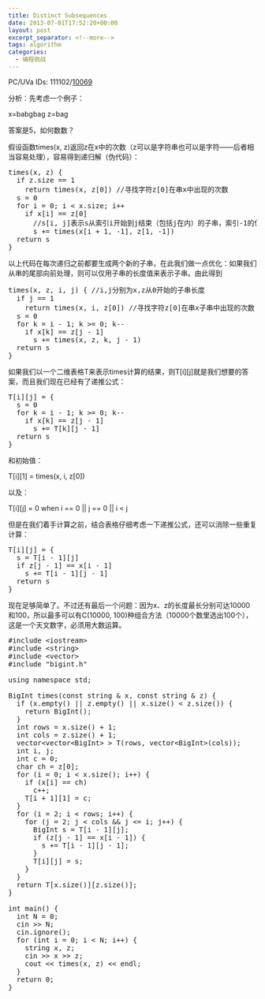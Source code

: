 ```yaml
---
title: Distinct Subsequences
date: 2013-07-01T17:52:20+00:00
layout: post
excerpt_separator: <!--more-->
tags: algorithm
categories:
  - 编程挑战
---
```

PC/UVa IDs: 111102/<a href="http://uva.onlinejudge.org/index.php?option=com_onlinejudge&#038;Itemid=8&#038;page=show_problem&#038;problem=1010" target="_blank">10069</a>

分析：先考虑一个例子：
  
x=babgbag z=bag
  
答案是5，如何数数？
  
假设函数times(x, z)返回z在x中的次数（z可以是字符串也可以是字符——后者相当容易处理），容易得到递归解（伪代码）：<!--more-->

<pre class="brush: cpp; title: ; notranslate" title="">times(x, z) {
  if z.size == 1
    return times(x, z[0]) //寻找字符z[0]在串x中出现的次数
  s = 0
  for i = 0; i &lt; x.size; i++
    if x[i] == z[0]
      //s[i, j]表示s从索引i开始到j结束（包括j在内）的子串，索引-1的位置指向串的最后一个字符
      s += times(x[i + 1, -1], z[1, -1]) 
  return s
}
</pre>

以上代码在每次递归之前都要生成两个新的子串，在此我们做一点优化：如果我们从串的尾部向前处理，则可以仅用子串的长度值来表示子串。由此得到

<pre class="brush: cpp; title: ; notranslate" title="">times(x, z, i, j) { //i,j分别为x,z从0开始的子串长度
  if j == 1
    return times(x, i, z[0]) //寻找字符z[0]在串x子串中出现的次数
  s = 0
  for k = i - 1; k &gt;= 0; k--
    if x[k] == z[j - 1]
      s += times(x, z, k, j - 1) 
  return s
}
</pre>

如果我们以一个二维表格T来表示times计算的结果，则T\[i\]\[j\]就是我们想要的答案，而且我们现在已经有了递推公式：

<pre class="brush: cpp; title: ; notranslate" title="">T[i][j] = {
  s = 0
  for k = i - 1; k &gt;= 0; k--
    if x[k] == z[j - 1]
      s += T[k][j - 1]
  return s
}
</pre>

和初始值：
  
T\[i\]\[1\] = times(x, i, z[0])
  
以及：
  
T\[i\]\[j\] = 0 when i == 0 || j == 0 || i < j
  
但是在我们着手计算之前，结合表格仔细考虑一下递推公式，还可以消除一些重复计算：

<pre class="brush: cpp; title: ; notranslate" title="">T[i][j] = {
  s = T[i - 1][j]
  if z[j - 1] == x[i - 1]
    s += T[i - 1][j - 1]
  return s
}
</pre>

现在足够简单了。不过还有最后一个问题：因为x、z的长度最长分别可达10000和100，所以最多可以有C(10000, 100)种组合方法（10000个数里选出100个），这是一个天文数字，必须用大数运算。

<pre class="brush: cpp; title: ; notranslate" title="">#include &lt;iostream&gt;
#include &lt;string&gt;
#include &lt;vector&gt;
#include "bigint.h"

using namespace std;

BigInt times(const string & x, const string & z) {
  if (x.empty() || z.empty() || x.size() &lt; z.size()) {
    return BigInt();
  }
  int rows = x.size() + 1;
  int cols = z.size() + 1;
  vector&lt;vector&lt;BigInt&gt; &gt; T(rows, vector&lt;BigInt&gt;(cols));
  int i, j;
  int c = 0;
  char ch = z[0];
  for (i = 0; i &lt; x.size(); i++) {
    if (x[i] == ch)
      c++;
    T[i + 1][1] = c;
  }
  for (i = 2; i &lt; rows; i++) {
    for (j = 2; j &lt; cols && j &lt;= i; j++) {
      BigInt s = T[i - 1][j];
      if (z[j - 1] == x[i - 1]) {
        s += T[i - 1][j - 1];
      }
      T[i][j] = s;
    }
  }
  return T[x.size()][z.size()];
}

int main() {
  int N = 0;
  cin &gt;&gt; N;
  cin.ignore();
  for (int i = 0; i &lt; N; i++) {
    string x, z;
    cin &gt;&gt; x &gt;&gt; z;
    cout &lt;&lt; times(x, z) &lt;&lt; endl;
  }
  return 0;
}
</pre>

<div class="addtoany_share_save_container addtoany_content_bottom">
  <div class="a2a_kit a2a_kit_size_32 addtoany_list a2a_target" id="wpa2a_53">
    <a class="a2a_button_facebook" href="http://www.addtoany.com/add_to/facebook?linkurl=http%3A%2F%2Fkuangtong.me%2F2013%2F07%2F01%2Fdistinct-subsequences%2F&linkname=Distinct%20Subsequences" title="Facebook" rel="nofollow" target="_blank"></a><a class="a2a_button_twitter" href="http://www.addtoany.com/add_to/twitter?linkurl=http%3A%2F%2Fkuangtong.me%2F2013%2F07%2F01%2Fdistinct-subsequences%2F&linkname=Distinct%20Subsequences" title="Twitter" rel="nofollow" target="_blank"></a><a class="a2a_button_google_plus" href="http://www.addtoany.com/add_to/google_plus?linkurl=http%3A%2F%2Fkuangtong.me%2F2013%2F07%2F01%2Fdistinct-subsequences%2F&linkname=Distinct%20Subsequences" title="Google+" rel="nofollow" target="_blank"></a><a class="a2a_button_sina_weibo" href="http://www.addtoany.com/add_to/sina_weibo?linkurl=http%3A%2F%2Fkuangtong.me%2F2013%2F07%2F01%2Fdistinct-subsequences%2F&linkname=Distinct%20Subsequences" title="Sina Weibo" rel="nofollow" target="_blank"></a><a class="a2a_dd addtoany_share_save" href="https://www.addtoany.com/share_save"></a>
  </div>
</div>